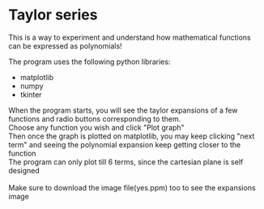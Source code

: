 # Taylor series
This is a way to experiment and understand how mathematical functions can be expressed as polynomials!

The program uses the following python libraries:
<ul>
  <li>matplotlib
  <li>numpy
  <li>tkinter
</ul>

When the program starts, you will see the taylor expansions of a few functions and radio buttons corresponding to them.
<br>Choose any function you wish and click "Plot graph"
<br>Then once the graph is plotted on matplotlib, you may keep clicking "next term" and seeing the polynomial expansion keep getting closer to the function
<br>The program can only plot till 6 terms, since the cartesian plane is self designed
<br><br>Make sure to download the image file(yes.ppm) too to see the expansions image
